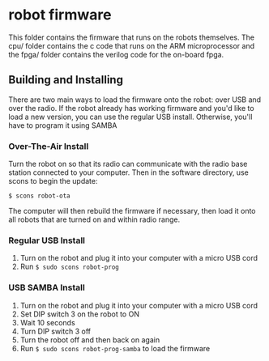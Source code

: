 # robot firmware

This folder contains the firmware that runs on the robots themselves.  The cpu/ folder contains the c code that runs on the ARM microprocessor and the fpga/ folder contains the verilog code for the on-board fpga.


## Building and Installing

There are two main ways to load the firmware onto the robot: over USB and over the radio.  If the robot already has working firmware and you'd like to load a new version, you can use the regular USB install.  Otherwise, you'll have to program it using SAMBA


### Over-The-Air Install

Turn the robot on so that its radio can communicate with the radio base station connected to your computer.  Then in the software directory, use scons to begin the update:

```
$ scons robot-ota
```

The computer will then rebuild the firmware if necessary, then load it onto all robots that are turned on and within radio range.


### Regular USB Install

1. Turn on the robot and plug it into your computer with a micro USB cord
2. Run `$ sudo scons robot-prog`


### USB SAMBA Install

1. Turn on the robot and plug it into your computer with a micro USB cord
1. Set DIP switch 3 on the robot to ON
1. Wait 10 seconds
1. Turn DIP switch 3 off
1. Turn the robot off and then back on again
1. Run `$ sudo scons robot-prog-samba` to load the firmware
